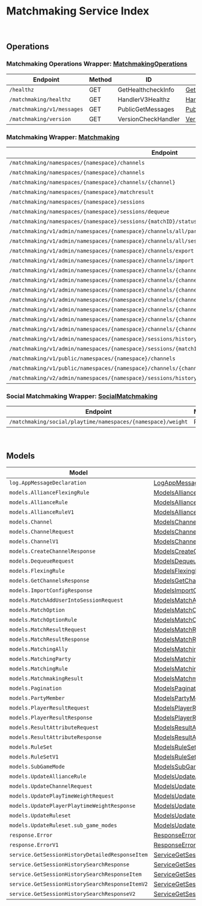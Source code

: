 # Matchmaking Service Index

&nbsp;  

## Operations

### Matchmaking Operations Wrapper:  [MatchmakingOperations](../AccelByte.Sdk/Api/Matchmaking/Wrapper/MatchmakingOperations.cs)
| Endpoint | Method | ID | Class | Example |
|---|---|---|---|---|
| `/healthz` | GET | GetHealthcheckInfo | [GetHealthcheckInfo](../AccelByte.Sdk/Api/Matchmaking/Operation/MatchmakingOperations/GetHealthcheckInfo.cs) | [GetHealthcheckInfo](../samples/AccelByte.Sdk.Sample.Cli/ApiCommand/Matchmaking/MatchmakingOperations/GetHealthcheckInfo.cs) |
| `/matchmaking/healthz` | GET | HandlerV3Healthz | [HandlerV3Healthz](../AccelByte.Sdk/Api/Matchmaking/Operation/MatchmakingOperations/HandlerV3Healthz.cs) | [HandlerV3Healthz](../samples/AccelByte.Sdk.Sample.Cli/ApiCommand/Matchmaking/MatchmakingOperations/HandlerV3Healthz.cs) |
| `/matchmaking/v1/messages` | GET | PublicGetMessages | [PublicGetMessages](../AccelByte.Sdk/Api/Matchmaking/Operation/MatchmakingOperations/PublicGetMessages.cs) | [PublicGetMessages](../samples/AccelByte.Sdk.Sample.Cli/ApiCommand/Matchmaking/MatchmakingOperations/PublicGetMessages.cs) |
| `/matchmaking/version` | GET | VersionCheckHandler | [VersionCheckHandler](../AccelByte.Sdk/Api/Matchmaking/Operation/MatchmakingOperations/VersionCheckHandler.cs) | [VersionCheckHandler](../samples/AccelByte.Sdk.Sample.Cli/ApiCommand/Matchmaking/MatchmakingOperations/VersionCheckHandler.cs) |

### Matchmaking Wrapper:  [Matchmaking](../AccelByte.Sdk/Api/Matchmaking/Wrapper/Matchmaking.cs)
| Endpoint | Method | ID | Class | Example |
|---|---|---|---|---|
| `/matchmaking/namespaces/{namespace}/channels` | GET | GetAllChannelsHandler | [GetAllChannelsHandler](../AccelByte.Sdk/Api/Matchmaking/Operation/Matchmaking/GetAllChannelsHandler.cs) | [GetAllChannelsHandler](../samples/AccelByte.Sdk.Sample.Cli/ApiCommand/Matchmaking/Matchmaking/GetAllChannelsHandler.cs) |
| `/matchmaking/namespaces/{namespace}/channels` | POST | CreateChannelHandler | [CreateChannelHandler](../AccelByte.Sdk/Api/Matchmaking/Operation/Matchmaking/CreateChannelHandler.cs) | [CreateChannelHandler](../samples/AccelByte.Sdk.Sample.Cli/ApiCommand/Matchmaking/Matchmaking/CreateChannelHandler.cs) |
| `/matchmaking/namespaces/{namespace}/channels/{channel}` | DELETE | DeleteChannelHandler | [DeleteChannelHandler](../AccelByte.Sdk/Api/Matchmaking/Operation/Matchmaking/DeleteChannelHandler.cs) | [DeleteChannelHandler](../samples/AccelByte.Sdk.Sample.Cli/ApiCommand/Matchmaking/Matchmaking/DeleteChannelHandler.cs) |
| `/matchmaking/namespaces/{namespace}/matchresult` | POST | StoreMatchResults | [StoreMatchResults](../AccelByte.Sdk/Api/Matchmaking/Operation/Matchmaking/StoreMatchResults.cs) | [StoreMatchResults](../samples/AccelByte.Sdk.Sample.Cli/ApiCommand/Matchmaking/Matchmaking/StoreMatchResults.cs) |
| `/matchmaking/namespaces/{namespace}/sessions` | POST | QueueSessionHandler | [QueueSessionHandler](../AccelByte.Sdk/Api/Matchmaking/Operation/Matchmaking/QueueSessionHandler.cs) | [QueueSessionHandler](../samples/AccelByte.Sdk.Sample.Cli/ApiCommand/Matchmaking/Matchmaking/QueueSessionHandler.cs) |
| `/matchmaking/namespaces/{namespace}/sessions/dequeue` | POST | DequeueSessionHandler | [DequeueSessionHandler](../AccelByte.Sdk/Api/Matchmaking/Operation/Matchmaking/DequeueSessionHandler.cs) | [DequeueSessionHandler](../samples/AccelByte.Sdk.Sample.Cli/ApiCommand/Matchmaking/Matchmaking/DequeueSessionHandler.cs) |
| `/matchmaking/namespaces/{namespace}/sessions/{matchID}/status` | GET | QuerySessionHandler | [QuerySessionHandler](../AccelByte.Sdk/Api/Matchmaking/Operation/Matchmaking/QuerySessionHandler.cs) | [QuerySessionHandler](../samples/AccelByte.Sdk.Sample.Cli/ApiCommand/Matchmaking/Matchmaking/QuerySessionHandler.cs) |
| `/matchmaking/v1/admin/namespaces/{namespace}/channels/all/parties` | GET | GetAllPartyInAllChannel | [GetAllPartyInAllChannel](../AccelByte.Sdk/Api/Matchmaking/Operation/Matchmaking/GetAllPartyInAllChannel.cs) | [GetAllPartyInAllChannel](../samples/AccelByte.Sdk.Sample.Cli/ApiCommand/Matchmaking/Matchmaking/GetAllPartyInAllChannel.cs) |
| `/matchmaking/v1/admin/namespaces/{namespace}/channels/all/sessions/bulk` | GET | BulkGetSessions | [BulkGetSessions](../AccelByte.Sdk/Api/Matchmaking/Operation/Matchmaking/BulkGetSessions.cs) | [BulkGetSessions](../samples/AccelByte.Sdk.Sample.Cli/ApiCommand/Matchmaking/Matchmaking/BulkGetSessions.cs) |
| `/matchmaking/v1/admin/namespaces/{namespace}/channels/export` | GET | ExportChannels | [ExportChannels](../AccelByte.Sdk/Api/Matchmaking/Operation/Matchmaking/ExportChannels.cs) | [ExportChannels](../samples/AccelByte.Sdk.Sample.Cli/ApiCommand/Matchmaking/Matchmaking/ExportChannels.cs) |
| `/matchmaking/v1/admin/namespaces/{namespace}/channels/import` | POST | ImportChannels | [ImportChannels](../AccelByte.Sdk/Api/Matchmaking/Operation/Matchmaking/ImportChannels.cs) | [ImportChannels](../samples/AccelByte.Sdk.Sample.Cli/ApiCommand/Matchmaking/Matchmaking/ImportChannels.cs) |
| `/matchmaking/v1/admin/namespaces/{namespace}/channels/{channelName}` | GET | GetSingleMatchmakingChannel | [GetSingleMatchmakingChannel](../AccelByte.Sdk/Api/Matchmaking/Operation/Matchmaking/GetSingleMatchmakingChannel.cs) | [GetSingleMatchmakingChannel](../samples/AccelByte.Sdk.Sample.Cli/ApiCommand/Matchmaking/Matchmaking/GetSingleMatchmakingChannel.cs) |
| `/matchmaking/v1/admin/namespaces/{namespace}/channels/{channelName}` | PATCH | UpdateMatchmakingChannel | [UpdateMatchmakingChannel](../AccelByte.Sdk/Api/Matchmaking/Operation/Matchmaking/UpdateMatchmakingChannel.cs) | [UpdateMatchmakingChannel](../samples/AccelByte.Sdk.Sample.Cli/ApiCommand/Matchmaking/Matchmaking/UpdateMatchmakingChannel.cs) |
| `/matchmaking/v1/admin/namespaces/{namespace}/channels/{channelName}/parties` | GET | GetAllPartyInChannel | [GetAllPartyInChannel](../AccelByte.Sdk/Api/Matchmaking/Operation/Matchmaking/GetAllPartyInChannel.cs) | [GetAllPartyInChannel](../samples/AccelByte.Sdk.Sample.Cli/ApiCommand/Matchmaking/Matchmaking/GetAllPartyInChannel.cs) |
| `/matchmaking/v1/admin/namespaces/{namespace}/channels/{channelName}/sessions` | GET | GetAllSessionsInChannel | [GetAllSessionsInChannel](../AccelByte.Sdk/Api/Matchmaking/Operation/Matchmaking/GetAllSessionsInChannel.cs) | [GetAllSessionsInChannel](../samples/AccelByte.Sdk.Sample.Cli/ApiCommand/Matchmaking/Matchmaking/GetAllSessionsInChannel.cs) |
| `/matchmaking/v1/admin/namespaces/{namespace}/channels/{channelName}/sessions/{matchID}` | POST | AddUserIntoSessionInChannel | [AddUserIntoSessionInChannel](../AccelByte.Sdk/Api/Matchmaking/Operation/Matchmaking/AddUserIntoSessionInChannel.cs) | [AddUserIntoSessionInChannel](../samples/AccelByte.Sdk.Sample.Cli/ApiCommand/Matchmaking/Matchmaking/AddUserIntoSessionInChannel.cs) |
| `/matchmaking/v1/admin/namespaces/{namespace}/channels/{channelName}/sessions/{matchID}` | DELETE | DeleteSessionInChannel | [DeleteSessionInChannel](../AccelByte.Sdk/Api/Matchmaking/Operation/Matchmaking/DeleteSessionInChannel.cs) | [DeleteSessionInChannel](../samples/AccelByte.Sdk.Sample.Cli/ApiCommand/Matchmaking/Matchmaking/DeleteSessionInChannel.cs) |
| `/matchmaking/v1/admin/namespaces/{namespace}/channels/{channelName}/sessions/{matchID}/users/{userID}` | DELETE | DeleteUserFromSessionInChannel | [DeleteUserFromSessionInChannel](../AccelByte.Sdk/Api/Matchmaking/Operation/Matchmaking/DeleteUserFromSessionInChannel.cs) | [DeleteUserFromSessionInChannel](../samples/AccelByte.Sdk.Sample.Cli/ApiCommand/Matchmaking/Matchmaking/DeleteUserFromSessionInChannel.cs) |
| `/matchmaking/v1/admin/namespaces/{namespace}/sessions/history/search` | GET | SearchSessions | [SearchSessions](../AccelByte.Sdk/Api/Matchmaking/Operation/Matchmaking/SearchSessions.cs) | [SearchSessions](../samples/AccelByte.Sdk.Sample.Cli/ApiCommand/Matchmaking/Matchmaking/SearchSessions.cs) |
| `/matchmaking/v1/admin/namespaces/{namespace}/sessions/{matchID}/history/detailed` | GET | GetSessionHistoryDetailed | [GetSessionHistoryDetailed](../AccelByte.Sdk/Api/Matchmaking/Operation/Matchmaking/GetSessionHistoryDetailed.cs) | [GetSessionHistoryDetailed](../samples/AccelByte.Sdk.Sample.Cli/ApiCommand/Matchmaking/Matchmaking/GetSessionHistoryDetailed.cs) |
| `/matchmaking/v1/public/namespaces/{namespace}/channels` | GET | PublicGetAllMatchmakingChannel | [PublicGetAllMatchmakingChannel](../AccelByte.Sdk/Api/Matchmaking/Operation/Matchmaking/PublicGetAllMatchmakingChannel.cs) | [PublicGetAllMatchmakingChannel](../samples/AccelByte.Sdk.Sample.Cli/ApiCommand/Matchmaking/Matchmaking/PublicGetAllMatchmakingChannel.cs) |
| `/matchmaking/v1/public/namespaces/{namespace}/channels/{channelName}` | GET | PublicGetSingleMatchmakingChannel | [PublicGetSingleMatchmakingChannel](../AccelByte.Sdk/Api/Matchmaking/Operation/Matchmaking/PublicGetSingleMatchmakingChannel.cs) | [PublicGetSingleMatchmakingChannel](../samples/AccelByte.Sdk.Sample.Cli/ApiCommand/Matchmaking/Matchmaking/PublicGetSingleMatchmakingChannel.cs) |
| `/matchmaking/v2/admin/namespaces/{namespace}/sessions/history/search` | GET | SearchSessionsV2 | [SearchSessionsV2](../AccelByte.Sdk/Api/Matchmaking/Operation/Matchmaking/SearchSessionsV2.cs) | [SearchSessionsV2](../samples/AccelByte.Sdk.Sample.Cli/ApiCommand/Matchmaking/Matchmaking/SearchSessionsV2.cs) |

### Social Matchmaking Wrapper:  [SocialMatchmaking](../AccelByte.Sdk/Api/Matchmaking/Wrapper/SocialMatchmaking.cs)
| Endpoint | Method | ID | Class | Example |
|---|---|---|---|---|
| `/matchmaking/social/playtime/namespaces/{namespace}/weight` | PATCH | UpdatePlayTimeWeight | [UpdatePlayTimeWeight](../AccelByte.Sdk/Api/Matchmaking/Operation/SocialMatchmaking/UpdatePlayTimeWeight.cs) | [UpdatePlayTimeWeight](../samples/AccelByte.Sdk.Sample.Cli/ApiCommand/Matchmaking/SocialMatchmaking/UpdatePlayTimeWeight.cs) |


&nbsp;  

## Models

| Model | Class |
|---|---|
| `log.AppMessageDeclaration` | [LogAppMessageDeclaration](../AccelByte.Sdk/Api/Matchmaking/Model/LogAppMessageDeclaration.cs) |
| `models.AllianceFlexingRule` | [ModelsAllianceFlexingRule](../AccelByte.Sdk/Api/Matchmaking/Model/ModelsAllianceFlexingRule.cs) |
| `models.AllianceRule` | [ModelsAllianceRule](../AccelByte.Sdk/Api/Matchmaking/Model/ModelsAllianceRule.cs) |
| `models.AllianceRuleV1` | [ModelsAllianceRuleV1](../AccelByte.Sdk/Api/Matchmaking/Model/ModelsAllianceRuleV1.cs) |
| `models.Channel` | [ModelsChannel](../AccelByte.Sdk/Api/Matchmaking/Model/ModelsChannel.cs) |
| `models.ChannelRequest` | [ModelsChannelRequest](../AccelByte.Sdk/Api/Matchmaking/Model/ModelsChannelRequest.cs) |
| `models.ChannelV1` | [ModelsChannelV1](../AccelByte.Sdk/Api/Matchmaking/Model/ModelsChannelV1.cs) |
| `models.CreateChannelResponse` | [ModelsCreateChannelResponse](../AccelByte.Sdk/Api/Matchmaking/Model/ModelsCreateChannelResponse.cs) |
| `models.DequeueRequest` | [ModelsDequeueRequest](../AccelByte.Sdk/Api/Matchmaking/Model/ModelsDequeueRequest.cs) |
| `models.FlexingRule` | [ModelsFlexingRule](../AccelByte.Sdk/Api/Matchmaking/Model/ModelsFlexingRule.cs) |
| `models.GetChannelsResponse` | [ModelsGetChannelsResponse](../AccelByte.Sdk/Api/Matchmaking/Model/ModelsGetChannelsResponse.cs) |
| `models.ImportConfigResponse` | [ModelsImportConfigResponse](../AccelByte.Sdk/Api/Matchmaking/Model/ModelsImportConfigResponse.cs) |
| `models.MatchAddUserIntoSessionRequest` | [ModelsMatchAddUserIntoSessionRequest](../AccelByte.Sdk/Api/Matchmaking/Model/ModelsMatchAddUserIntoSessionRequest.cs) |
| `models.MatchOption` | [ModelsMatchOption](../AccelByte.Sdk/Api/Matchmaking/Model/ModelsMatchOption.cs) |
| `models.MatchOptionRule` | [ModelsMatchOptionRule](../AccelByte.Sdk/Api/Matchmaking/Model/ModelsMatchOptionRule.cs) |
| `models.MatchResultRequest` | [ModelsMatchResultRequest](../AccelByte.Sdk/Api/Matchmaking/Model/ModelsMatchResultRequest.cs) |
| `models.MatchResultResponse` | [ModelsMatchResultResponse](../AccelByte.Sdk/Api/Matchmaking/Model/ModelsMatchResultResponse.cs) |
| `models.MatchingAlly` | [ModelsMatchingAlly](../AccelByte.Sdk/Api/Matchmaking/Model/ModelsMatchingAlly.cs) |
| `models.MatchingParty` | [ModelsMatchingParty](../AccelByte.Sdk/Api/Matchmaking/Model/ModelsMatchingParty.cs) |
| `models.MatchingRule` | [ModelsMatchingRule](../AccelByte.Sdk/Api/Matchmaking/Model/ModelsMatchingRule.cs) |
| `models.MatchmakingResult` | [ModelsMatchmakingResult](../AccelByte.Sdk/Api/Matchmaking/Model/ModelsMatchmakingResult.cs) |
| `models.Pagination` | [ModelsPagination](../AccelByte.Sdk/Api/Matchmaking/Model/ModelsPagination.cs) |
| `models.PartyMember` | [ModelsPartyMember](../AccelByte.Sdk/Api/Matchmaking/Model/ModelsPartyMember.cs) |
| `models.PlayerResultRequest` | [ModelsPlayerResultRequest](../AccelByte.Sdk/Api/Matchmaking/Model/ModelsPlayerResultRequest.cs) |
| `models.PlayerResultResponse` | [ModelsPlayerResultResponse](../AccelByte.Sdk/Api/Matchmaking/Model/ModelsPlayerResultResponse.cs) |
| `models.ResultAttributeRequest` | [ModelsResultAttributeRequest](../AccelByte.Sdk/Api/Matchmaking/Model/ModelsResultAttributeRequest.cs) |
| `models.ResultAttributeResponse` | [ModelsResultAttributeResponse](../AccelByte.Sdk/Api/Matchmaking/Model/ModelsResultAttributeResponse.cs) |
| `models.RuleSet` | [ModelsRuleSet](../AccelByte.Sdk/Api/Matchmaking/Model/ModelsRuleSet.cs) |
| `models.RuleSetV1` | [ModelsRuleSetV1](../AccelByte.Sdk/Api/Matchmaking/Model/ModelsRuleSetV1.cs) |
| `models.SubGameMode` | [ModelsSubGameMode](../AccelByte.Sdk/Api/Matchmaking/Model/ModelsSubGameMode.cs) |
| `models.UpdateAllianceRule` | [ModelsUpdateAllianceRule](../AccelByte.Sdk/Api/Matchmaking/Model/ModelsUpdateAllianceRule.cs) |
| `models.UpdateChannelRequest` | [ModelsUpdateChannelRequest](../AccelByte.Sdk/Api/Matchmaking/Model/ModelsUpdateChannelRequest.cs) |
| `models.UpdatePlayTimeWeightRequest` | [ModelsUpdatePlayTimeWeightRequest](../AccelByte.Sdk/Api/Matchmaking/Model/ModelsUpdatePlayTimeWeightRequest.cs) |
| `models.UpdatePlayerPlaytimeWeightResponse` | [ModelsUpdatePlayerPlaytimeWeightResponse](../AccelByte.Sdk/Api/Matchmaking/Model/ModelsUpdatePlayerPlaytimeWeightResponse.cs) |
| `models.UpdateRuleset` | [ModelsUpdateRuleset](../AccelByte.Sdk/Api/Matchmaking/Model/ModelsUpdateRuleset.cs) |
| `models.UpdateRuleset.sub_game_modes` | [ModelsUpdateRulesetSubGameModes](../AccelByte.Sdk/Api/Matchmaking/Model/ModelsUpdateRulesetSubGameModes.cs) |
| `response.Error` | [ResponseError](../AccelByte.Sdk/Api/Matchmaking/Model/ResponseError.cs) |
| `response.ErrorV1` | [ResponseErrorV1](../AccelByte.Sdk/Api/Matchmaking/Model/ResponseErrorV1.cs) |
| `service.GetSessionHistoryDetailedResponseItem` | [ServiceGetSessionHistoryDetailedResponseItem](../AccelByte.Sdk/Api/Matchmaking/Model/ServiceGetSessionHistoryDetailedResponseItem.cs) |
| `service.GetSessionHistorySearchResponse` | [ServiceGetSessionHistorySearchResponse](../AccelByte.Sdk/Api/Matchmaking/Model/ServiceGetSessionHistorySearchResponse.cs) |
| `service.GetSessionHistorySearchResponseItem` | [ServiceGetSessionHistorySearchResponseItem](../AccelByte.Sdk/Api/Matchmaking/Model/ServiceGetSessionHistorySearchResponseItem.cs) |
| `service.GetSessionHistorySearchResponseItemV2` | [ServiceGetSessionHistorySearchResponseItemV2](../AccelByte.Sdk/Api/Matchmaking/Model/ServiceGetSessionHistorySearchResponseItemV2.cs) |
| `service.GetSessionHistorySearchResponseV2` | [ServiceGetSessionHistorySearchResponseV2](../AccelByte.Sdk/Api/Matchmaking/Model/ServiceGetSessionHistorySearchResponseV2.cs) |
